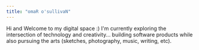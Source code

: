 ```yaml
---
title: "omaR o'sullivaN"
---
```


Hi and Welcome to my digital space :) I'm currently exploring the intersection of technology and creativity... building software products while also pursuing the arts (sketches, photography, music, writing, etc). 



